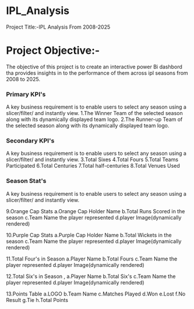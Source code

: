 # IPL_Analysis
Project Title:-IPL Analysis From 2008-2025

# Project Objective:-

The objective of this project is to create an interactive power Bi dashbord tha provides insights in to the performance of them across ipl seasons from 2008 to 2025.

### Primary KPI's
A key business requirement is to enable users to select any season using a slicer/filter/ and instantly view.
1.The Winner Team of the selected season along with its dynamically displayed team logo.
2.The Runner-up Team of the selected season along with its dynamically displayed team logo.

### Secondary KPI's
A key business requirement is to enable users to select any season using a slicer/filter/ and instantly view.
3.Total Sixes
4.Total Fours
5.Total Teams Participated
6.Total Centuries
7.Total half-centuries
8.Total Venues Used

### Season Stat's
A key business requirement is to enable users to select any season using a slicer/filter/ and instantly view.

9.Orange Cap Stats
a.Orange Cap Holder Name
b.Total Runs Scored in the season
c.Team Name the player represented
d.player Image(dynamically rendered)

10.Purple Cap Stats
a.Purple Cap Holder Name
b.Total Wickets in the season
c.Team Name the player represented
d.player Image(dynamically rendered)

11.Total Four's in Season
a.Player Name
b.Total Fours
c.Team Name the player represented
d.player Image(dynamically rendered)

12.Total Six's in Season ,
a.Player Name
b.Total Six's
c.Team Name the player represented
d.player Image(dynamically rendered)

13.Points Table
 a.LOGO
 b.Team Name
 c.Matches Played
 d.Won
 e.Lost
 f.No Result
 g.Tie
 h.Total Points






